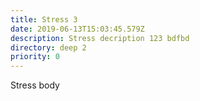 ```yaml
---
title: Stress 3
date: 2019-06-13T15:03:45.579Z
description: Stress decription 123 bdfbd
directory: deep 2
priority: 0
---
```

Stress body
